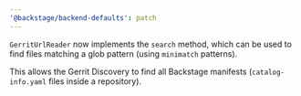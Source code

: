```yaml
---
'@backstage/backend-defaults': patch
---
```


`GerritUrlReader` now implements the `search` method, which can be used to find files matching a glob pattern (using `minimatch` patterns).

This allows the Gerrit Discovery to find all Backstage manifests (`catalog-info.yaml` files inside a repository).
